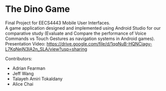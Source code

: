 # The Dino Game

Final Project for EECS4443 Mobile User Interfaces. <br />
A game application designed and implemented using Android Studio for our comparative study (Evaluate and Compare the performance of Voice Commands vs Touch Gestures as navigation systems in Android games). <br />
Presentation Video: https://drive.google.com/file/d/1qqNuB-HQNCiagy-L7KqNejN3IA2n_SLA/view?usp=sharing

Contributors:
- Adrian Fearman
- Jeff Wang
- Talayeh Amiri Tokaldany
- Alice Chai
